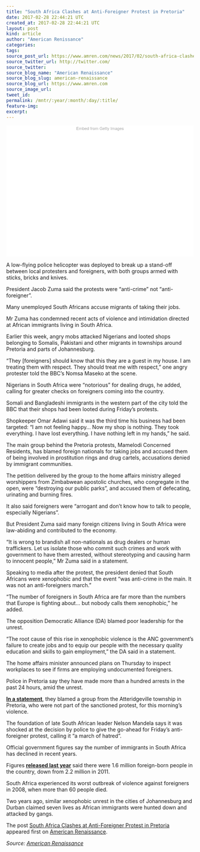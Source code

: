 ```yaml
---
title: "South Africa Clashes at Anti-Foreigner Protest in Pretoria"
date: 2017-02-28 22:44:21 UTC
created_at: 2017-02-28 22:44:21 UTC
layout: post
kind: article
author: "American Renissance"
categories: 
tags: 
source_post_url: https://www.amren.com/news/2017/02/south-africa-clashes-anti-foreigner-protest-pretoria/
source_twitter_url: http://twitter.com/
source_twitter: 
source_blog_name: "American Renaissance"
source_blog_slug: american-renaissance
source_blog_url: https://www.amren.com
source_image_url: 
tweet_id:
permalink: /mntr/:year/:month/:day/:title/
feature-img: 
excerpt:
---
```

<div id="fb-root"></div>
<div class="getty embed image" style="background-color: #fff; display: inline-block; font-family: 'Helvetica Neue',Helvetica,Arial,sans-serif; color: #a7a7a7; font-size: 11px; width: 100%; max-width: 615px;">
<div style="padding: 0; margin: 0; text-align: center;"><a style="color: #a7a7a7; text-decoration: none; font-weight: normal !important; border: none; display: inline-block;" href="http://www.gettyimages.com/detail/644839378">Embed from Getty Images</a></div>
<div style="overflow: hidden; position: relative; height: 0; padding: 66.666667% 0 0 0; width: 100%;"></div>
<p style="margin: 0;">
</p></div>
<p>A low-flying police helicopter was deployed to break up a stand-off between local protesters and foreigners, with both groups armed with sticks, bricks and knives.</p>
<p>President Jacob Zuma said the protests were “anti-crime” not “anti-foreigner”.</p>
<p>Many unemployed South Africans accuse migrants of taking their jobs.</p>
<p>Mr Zuma has condemned recent acts of violence and intimidation directed at African immigrants living in South Africa.</p>
<p>Earlier this week, angry mobs attacked Nigerians and looted shops belonging to Somalis, Pakistani and other migrants in townships around Pretoria and parts of Johannesburg.</p>
<p>“They [foreigners] should know that this they are a guest in my house. I am treating them with respect. They should treat me with respect,” one angry protester told the BBC’s Nomsa Maseko at the scene.</p>
<p>Nigerians in South Africa were “notorious” for dealing drugs, he added, calling for greater checks on foreigners coming into the country.</p>
<p>Somali and Bangladeshi immigrants in the western part of the city told the BBC that their shops had been looted during Friday’s protests.</p>
<p>Shopkeeper Omar Adawi said it was the third time his business had been targeted: “I am not feeling happy… Now my shop is nothing. They took everything. I have lost everything. I have nothing left in my hands,” he said.</p>
<p>The main group behind the Pretoria protests, Mamelodi Concerned Residents, has blamed foreign nationals for taking jobs and accused them of being involved in prostitution rings and drug cartels, accusations denied by immigrant communities.</p>
<p>The petition delivered by the group to the home affairs ministry alleged worshippers from Zimbabwean apostolic churches, who congregate in the open, were “destroying our public parks”, and accused them of defecating, urinating and burning fires.</p>
<p>It also said foreigners were “arrogant and don’t know how to talk to people, especially Nigerians”.</p>
<p>But President Zuma said many foreign citizens living in South Africa were law-abiding and contributed to the economy.</p>
<p>“It is wrong to brandish all non-nationals as drug dealers or human traffickers. Let us isolate those who commit such crimes and work with government to have them arrested, without stereotyping and causing harm to innocent people,” Mr Zuma said in a statement.</p>
<p>Speaking to media after the protest, the president denied that South Africans were xenophobic and that the event “was anti-crime in the main. It was not an anti-foreigners march.”</p>
<p>“The number of foreigners in South Africa are far more than the numbers that Europe is fighting about… but nobody calls them xenophobic,” he added.</p>
<p>The opposition Democratic Alliance (DA) blamed poor leadership for the unrest.</p>
<p>“The root cause of this rise in xenophobic violence is the ANC government’s failure to create jobs and to equip our people with the necessary quality education and skills to gain employment,” the DA said in a statement.</p>
<p>The home affairs minister announced plans on Thursday to inspect workplaces to see if firms are employing undocumented foreigners.</p>
<p>Police in Pretoria say they have made more than a hundred arrests in the past 24 hours, amid the unrest.</p>
<p><a href="https://www.saps.gov.za/newsroom/msspeechdetail.php?nid=10272"><strong>In a statement</strong></a>, they blamed a group from the Atteridgeville township in Pretoria, who were not part of the sanctioned protest, for this morning’s violence.</p>
<p>The foundation of late South African leader Nelson Mandela says it was shocked at the decision by police to give the go-ahead for Friday’s anti-foreigner protest, calling it “a march of hatred”.</p>
<p>Official government figures say the number of immigrants in South Africa has declined in recent years.</p>
<p>Figures <a href="http://cs2016.statssa.gov.za/wp-content/uploads/2016/07/NT-30-06-2016-RELEASE-for-CS-2016-_Statistical-releas_1-July-2016.pdf"><strong>released last year</strong></a> said there were 1.6 million foreign-born people in the country, down from 2.2 million in 2011.</p>
<p>South Africa experienced its worst outbreak of violence against foreigners in 2008, when more than 60 people died.</p>
<p>Two years ago, similar xenophobic unrest in the cities of Johannesburg and Durban claimed seven lives as African immigrants were hunted down and attacked by gangs.</p>
<p>The post <a rel="nofollow" href="https://www.amren.com/news/2017/02/south-africa-clashes-anti-foreigner-protest-pretoria/">South Africa Clashes at Anti-Foreigner Protest in Pretoria</a> appeared first on <a rel="nofollow" href="https://www.amren.com">American Renaissance</a>.</p><div class="">
    <i>Source: <a href="https://www.amren.com">American Renaissance</a></i>
</div>

